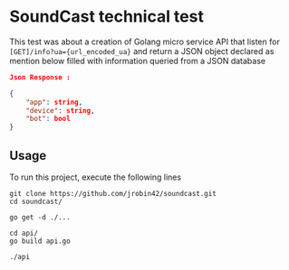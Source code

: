 # SoundCast technical test  

This test was about a creation of Golang micro service API that listen for  `[GET]/info?ua={url_encoded_ua}` and return a JSON object declared as mention below filled with information queried from a JSON database  


```json
Json Response :

{
    "app": string,
    "device": string,
    "bot": bool
}
```

## Usage

To run this project, execute the following lines

```shell
git clone https://github.com/jrobin42/soundcast.git
cd soundcast/

go get -d ./...

cd api/
go build api.go

./api
```